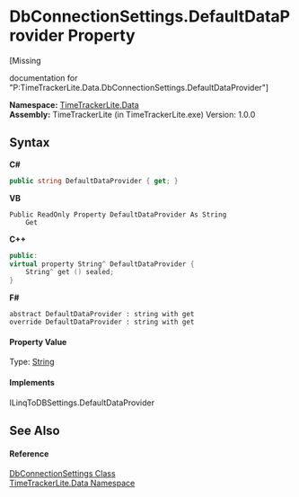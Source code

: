 # DbConnectionSettings.DefaultDataProvider Property 
 

\[Missing <summary> documentation for "P:TimeTrackerLite.Data.DbConnectionSettings.DefaultDataProvider"\]

**Namespace:**&nbsp;<a href="ab3f657c-6df0-d665-b9bf-c166a389ec06">TimeTrackerLite.Data</a><br />**Assembly:**&nbsp;TimeTrackerLite (in TimeTrackerLite.exe) Version: 1.0.0

## Syntax

**C#**<br />
``` C#
public string DefaultDataProvider { get; }
```

**VB**<br />
``` VB
Public ReadOnly Property DefaultDataProvider As String
	Get
```

**C++**<br />
``` C++
public:
virtual property String^ DefaultDataProvider {
	String^ get () sealed;
}
```

**F#**<br />
``` F#
abstract DefaultDataProvider : string with get
override DefaultDataProvider : string with get
```


#### Property Value
Type: <a href="http://msdn2.microsoft.com/en-us/library/s1wwdcbf" target="_blank">String</a>

#### Implements
ILinqToDBSettings.DefaultDataProvider<br />

## See Also


#### Reference
<a href="937631b1-2b2d-69c8-66bf-e9d357456481">DbConnectionSettings Class</a><br /><a href="ab3f657c-6df0-d665-b9bf-c166a389ec06">TimeTrackerLite.Data Namespace</a><br />